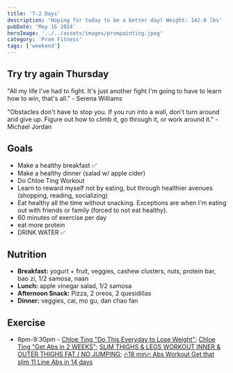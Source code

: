 ```yaml
---
title: 'T-2 Days'
description: 'Hoping for today to be a better day! Weight: 142.0 lbs'
pubDate: 'May 16 2024'
heroImage: '../../assets/images/prompainting.jpeg'
category: 'Prom Fitness'
tags: ['weekend']
---
```


## Try try again Thursday

"All my life I've had to fight. It's just another fight I'm going to have to learn how to win, that's all." - Serena Williams

"Obstacles don't have to stop you. If you run into a wall, don't turn around and give up. Figure out how to climb it, go through it, or work around it." - Michael Jordan

## Goals

- Make a healthy breakfast ✅
- Make a healthy dinner (salad w/ apple cider)
- Do Chloe Ting Workout
- Learn to reward myself not by eating, but through healthier avenues (shopping, reading, socializing)
- Eat healthy all the time without snacking. Exceptions are when I'm eating out with friends or family (forced to not eat healthy).
- 60 minutes of exercise per day
- eat more protein
- DRINK WATER ✅

## Nutrition

- **Breakfast:** yogurt + fruit, veggies, cashew clusters, nuts, protein bar, bao zi, 1/2 samosa, naan
- **Lunch:** apple vinegar salad, 1/2 samosa
- **Afternoon Snack:** Pizza, 2 oreos, 2 quesidillas
- **Dinner:** veggies, cai, mo gu, dan chao fan

## Exercise

- 8pm-9:30pm - [Chloe Ting "Do This Everyday to Lose Weight"](https://www.youtube.com/watch?v=2MoGxae-zyo); [Chloe Ting "Get Abs in 2 WEEKS"](https://www.youtube.com/watch?v=2pLT-olgUJs); [SLIM THIGHS & LEGS WORKOUT INNER & OUTER THIGHS FAT / NO JUMPING](https://www.youtube.com/watch?v=NDsjmxTROEo); [🔥18 min🔥 Abs Workout Get that slim 11 Line Abs in 14 days](https://www.youtube.com/watch?v=IGHNSH9y87o)
